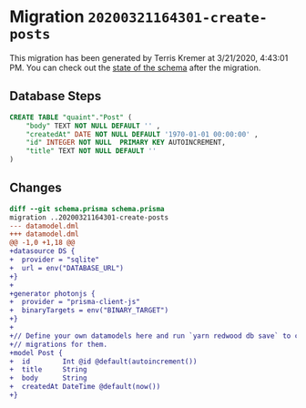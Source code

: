 # Migration `20200321164301-create-posts`

This migration has been generated by Terris Kremer at 3/21/2020, 4:43:01 PM.
You can check out the [state of the schema](./schema.prisma) after the migration.

## Database Steps

```sql
CREATE TABLE "quaint"."Post" (
    "body" TEXT NOT NULL DEFAULT '' ,
    "createdAt" DATE NOT NULL DEFAULT '1970-01-01 00:00:00' ,
    "id" INTEGER NOT NULL  PRIMARY KEY AUTOINCREMENT,
    "title" TEXT NOT NULL DEFAULT '' 
) 
```

## Changes

```diff
diff --git schema.prisma schema.prisma
migration ..20200321164301-create-posts
--- datamodel.dml
+++ datamodel.dml
@@ -1,0 +1,18 @@
+datasource DS {
+  provider = "sqlite"
+  url = env("DATABASE_URL")
+}
+
+generator photonjs {
+  provider = "prisma-client-js"
+  binaryTargets = env("BINARY_TARGET")
+}
+
+// Define your own datamodels here and run `yarn redwood db save` to create
+// migrations for them.
+model Post {
+  id        Int @id @default(autoincrement())
+  title     String
+  body      String
+  createdAt DateTime @default(now())
+}
```


